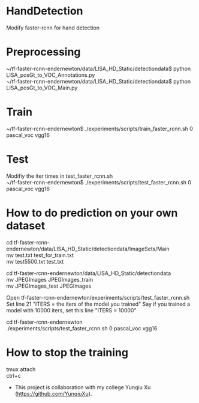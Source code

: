 # HandDetection
Modify faster-rcnn for hand detection 

# Preprocessing
~/tf-faster-rcnn-endernewton/data/LISA_HD_Static/detectiondata$ python LISA_posGt_to_VOC_Annotations.py </br>
~/tf-faster-rcnn-endernewton/data/LISA_HD_Static/detectiondata$ python LISA_posGt_to_VOC_Main.py </br>

# Train
~/tf-faster-rcnn-endernewton$ ./experiments/scripts/train_faster_rcnn.sh 0 pascal_voc vgg16 </br>

# Test
Modifiy the iter times in test_faster_rcnn.sh </br>
~/tf-faster-rcnn-endernewton$ ./experiments/scripts/test_faster_rcnn.sh 0 pascal_voc vgg16 </br>

# How to do prediction on your own dataset

cd tf-faster-rcnn-endernewton/data/LISA_HD_Static/detectiondata/ImageSets/Main </br>
mv test.txt test_for_train.txt </br>
mv test5500.txt test.txt </br>

cd tf-faster-rcnn-endernewton/data/LISA_HD_Static/detectiondata </br>
mv JPEGImages JPEGImages_train </br>
mv JPEGImages_test JPEGImages </br>

Open tf-faster-rcnn-endernewton/experiments/scripts/test_faster_rcnn.sh </br>
Set line 21 "ITERS = the iters of the model you trained" Say if you trained a model with 10000 iters, set this line "ITERS = 10000" </br>

cd tf-faster-rcnn-endernewton </br>
./experiments/scripts/test_faster_rcnn.sh 0 pascal_voc vgg16 </br>

# How to stop the training

tmux attach </br>
ctrl+c

+ This project is collaboration with my college Yunqiu Xu (https://github.com/YunqiuXu).
 
